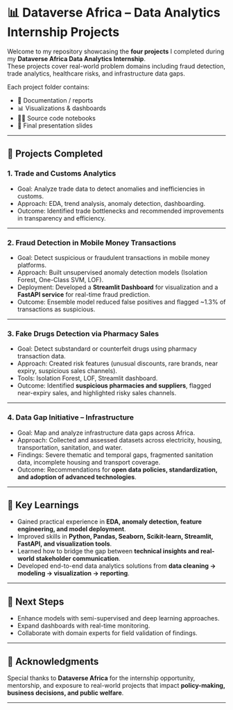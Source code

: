 # 📊 Dataverse Africa – Data Analytics Internship Projects

Welcome to my repository showcasing the **four projects** I completed during my **Dataverse Africa Data Analytics Internship**.  
These projects cover real-world problem domains including fraud detection, trade analytics, healthcare risks, and infrastructure data gaps.  

Each project folder contains:
- 📄 Documentation / reports  
- 📊 Visualizations & dashboards  
- 🧑‍💻 Source code notebooks  
- 🎤 Final presentation slides  

---

## 🚀 Projects Completed

### 1. **Trade and Customs Analytics**
- Goal: Analyze trade data to detect anomalies and inefficiencies in customs.  
- Approach: EDA, trend analysis, anomaly detection, dashboarding.  
- Outcome: Identified trade bottlenecks and recommended improvements in transparency and efficiency.

---

### 2. **Fraud Detection in Mobile Money Transactions**
- Goal: Detect suspicious or fraudulent transactions in mobile money platforms.  
- Approach: Built unsupervised anomaly detection models (Isolation Forest, One-Class SVM, LOF).  
- Deployment: Developed a **Streamlit Dashboard** for visualization and a **FastAPI service** for real-time fraud prediction.  
- Outcome: Ensemble model reduced false positives and flagged ~1.3% of transactions as suspicious.  

---

### 3. **Fake Drugs Detection via Pharmacy Sales**
- Goal: Detect substandard or counterfeit drugs using pharmacy transaction data.  
- Approach: Created risk features (unusual discounts, rare brands, near expiry, suspicious sales channels).  
- Tools: Isolation Forest, LOF, Streamlit dashboard.  
- Outcome: Identified **suspicious pharmacies and suppliers**, flagged near-expiry sales, and highlighted risky sales channels.  

---

### 4. **Data Gap Initiative – Infrastructure**
- Goal: Map and analyze infrastructure data gaps across Africa.  
- Approach: Collected and assessed datasets across electricity, housing, transportation, sanitation, and water.  
- Findings: Severe thematic and temporal gaps, fragmented sanitation data, incomplete housing and transport coverage.  
- Outcome: Recommendations for **open data policies, standardization, and adoption of advanced technologies**.  

---

## 🔑 Key Learnings
- Gained practical experience in **EDA, anomaly detection, feature engineering, and model deployment**.  
- Improved skills in **Python, Pandas, Seaborn, Scikit-learn, Streamlit, FastAPI, and visualization tools**.  
- Learned how to bridge the gap between **technical insights and real-world stakeholder communication**.  
- Developed end-to-end data analytics solutions from **data cleaning → modeling → visualization → reporting**.  

---

## 📌 Next Steps
- Enhance models with semi-supervised and deep learning approaches.  
- Expand dashboards with real-time monitoring.  
- Collaborate with domain experts for field validation of findings.  

---

## 🙏 Acknowledgments
Special thanks to **Dataverse Africa** for the internship opportunity, mentorship, and exposure to real-world projects that impact **policy-making, business decisions, and public welfare**.  

---
